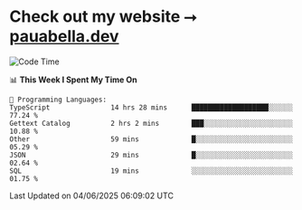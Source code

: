 # Check out my website ⭢ [pauabella.dev](https://pauabella.dev)

<!--START_SECTION:waka-->
![Code Time](http://img.shields.io/badge/Code%20Time-4%2C494%20hrs%2023%20mins-blue)

📊 **This Week I Spent My Time On** 

```text
💬 Programming Languages: 
TypeScript               14 hrs 28 mins      ███████████████████░░░░░░   77.24 % 
Gettext Catalog          2 hrs 2 mins        ███░░░░░░░░░░░░░░░░░░░░░░   10.88 % 
Other                    59 mins             █░░░░░░░░░░░░░░░░░░░░░░░░   05.29 % 
JSON                     29 mins             █░░░░░░░░░░░░░░░░░░░░░░░░   02.64 % 
SQL                      19 mins             ░░░░░░░░░░░░░░░░░░░░░░░░░   01.75 % 
```


 Last Updated on 04/06/2025 06:09:02 UTC
<!--END_SECTION:waka-->
